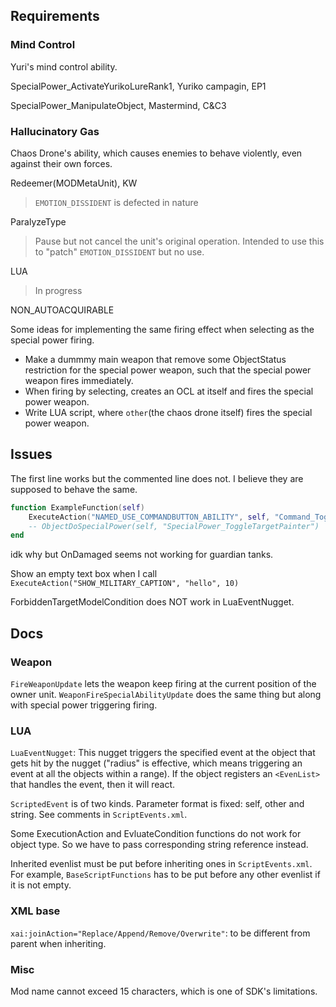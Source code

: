 ## Requirements

### Mind Control
Yuri's mind control ability.

SpecialPower_ActivateYurikoLureRank1, Yuriko campagin, EP1

SpecialPower_ManipulateObject, Mastermind, C&C3

### Hallucinatory Gas
Chaos Drone's ability, which causes enemies to behave violently, even against
their own forces. 

Redeemer(MODMetaUnit), KW
> `EMOTION_DISSIDENT` is defected in nature

ParalyzeType
> Pause but not cancel the unit's original operation. Intended to use this to
"patch" `EMOTION_DISSIDENT` but no use.

LUA
> In progress

NON_AUTOACQUIRABLE

Some ideas for implementing the same firing effect when selecting as
 the special power firing.
- Make a dummmy main weapon that remove some ObjectStatus restriction
  for the special power weapon, such that the special power weapon
  fires immediately.
- When firing by selecting, creates an OCL at itself and fires the
  special power weapon.
- Write LUA script, where `other`(the chaos drone itself) fires the
  special power weapon.

## Issues

The first line works but the commented line does not. I believe they are
supposed to behave the same.
```lua
function ExampleFunction(self)
    ExecuteAction("NAMED_USE_COMMANDBUTTON_ABILITY", self, "Command_ToggleTargetPainter")
    -- ObjectDoSpecialPower(self, "SpecialPower_ToggleTargetPainter")
end
```

idk why but OnDamaged seems not working for guardian tanks.

Show an empty text box when I call
`ExecuteAction("SHOW_MILITARY_CAPTION", "hello", 10)`

ForbiddenTargetModelCondition does NOT work in LuaEventNugget.

## Docs

### Weapon
`FireWeaponUpdate` lets the weapon keep firing at the current position
of the owner unit. `WeaponFireSpecialAbilityUpdate` does the same
thing but along with special power triggering firing.

### LUA
`LuaEventNugget`: This nugget triggers the specified event at the
object that gets hit by the nugget ("radius" is effective, which means
triggering an event at all the objects within a range). If the
object registers an `<EvenList>` that handles the event, then it will
react.

`ScriptedEvent` is of two kinds. Parameter format is fixed: self, other and
string. See comments in `ScriptEvents.xml`.

Some ExecutionAction and EvluateCondition functions do not work for object type.
So we have to pass corresponding string reference instead.

Inherited evenlist must be put before inheriting ones in `ScriptEvents.xml`. For
example, `BaseScriptFunctions` has to be put before any other evenlist if it is
not empty.

### XML base
`xai:joinAction="Replace/Append/Remove/Overwrite"`: to be different
from parent when inheriting.

### Misc
Mod name cannot exceed 15 characters, which is one of SDK's
limitations.

